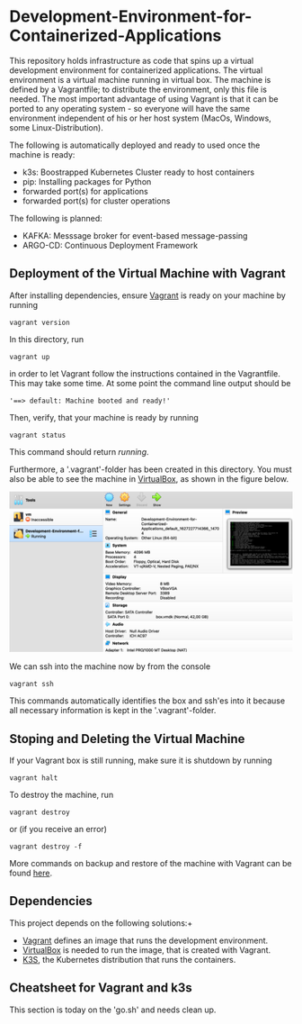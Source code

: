 # Development-Environment-for-Containerized-Applications
This repository holds infrastructure as code that spins up a virtual development environment for containerized applications.
The virtual environment is a virtual machine running in virtual box. The machine is defined by a Vagrantfile; to distribute the environment, only this file is needed. The most important advantage of using Vagrant is that it can be ported to any operating system - so everyone will have the same environment independent of his or her host system (MacOs, Windows, some Linux-Distribution).

The following is automatically deployed and ready to used once the machine is ready:
* k3s: Boostrapped Kubernetes Cluster ready to host containers
* pip: Installing packages for Python
* forwarded port(s) for applications
* forwarded port(s) for cluster operations

The following is planned:
* KAFKA: Messsage broker for event-based message-passing
* ARGO-CD: Continuous Deployment Framework


## Deployment of the Virtual Machine with Vagrant
After installing dependencies, ensure [Vagrant](https://www.vagrantup.com/) is ready on your machine by running
```console
vagrant version
```
In this directory, run
```console
vagrant up
```
in order to let Vagrant follow the instructions contained in the Vagrantfile. This may take some time. At some point the command line output should be
```console
'==> default: Machine booted and ready!'
```
Then, verify, that your machine is ready by running
```console
vagrant status
```
This command should return *running*.

Furthermore, a '.vagrant'-folder has been created in this directory. You must also be able to see the machine in [VirtualBox](https://www.virtualbox.org/wiki/Downloads), as shown in the figure below.

![VagrantDefinedMachineInVirtualBox](Images/VagrantDefinedMachineInVirtualBox.png)

We can ssh into the machine now by from the console
```console
vagrant ssh
```
This commands automatically identifies the box and ssh'es into it because all necessary information is kept in the '.vagrant'-folder.

## Stoping and Deleting the Virtual Machine
If your Vagrant box is still running, make sure it is shutdown by running
```console
vagrant halt
```
To destroy the machine, run
```console
vagrant destroy
```
or (if you receive an error)
```console
vagrant destroy -f
```
More commands on backup and restore of the machine with Vagrant can be found [here](https://www.webfoobar.com/node/52).

## Dependencies
This project depends on the following solutions:+
* [Vagrant](https://www.vagrantup.com/) defines an image that runs the development environment.
* [VirtualBox](https://www.virtualbox.org/wiki/Downloads) is needed to run the image, that is created with Vagrant.
* [K3S](https://k3s.io/), the Kubernetes distribution that runs the containers.

## Cheatsheet for Vagrant and k3s
This section is today on the 'go.sh' and needs clean up.
